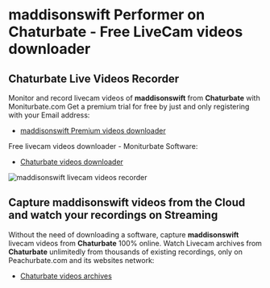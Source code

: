# maddisonswift Performer on Chaturbate - Free LiveCam videos downloader

## Chaturbate Live Videos Recorder

Monitor and record livecam videos of **maddisonswift** from **Chaturbate** with Moniturbate.com
Get a premium trial for free by just and only registering with your Email address:
* [maddisonswift Premium videos downloader](https://moniturbate.com/request-demo-licence-key.html)

Free livecam videos downloader - Moniturbate Software:
* [Chaturbate videos downloader](https://moniturbate.com/moniturbate-download-software.html)

![maddisonswift livecam videos recorder](https://peachurnet.com/templates/moniturbate-software.png)


## Capture maddisonswift videos from the Cloud and watch your recordings on Streaming

Without the need of downloading a software, capture **maddisonswift** livecam videos from **Chaturbate** 100% online.
Watch Livecam archives from **Chaturbate** unlimitedly from thousands of existing recordings, only on Peachurbate.com and its websites network:
* [Chaturbate videos archives](https://peachurnet.com/)